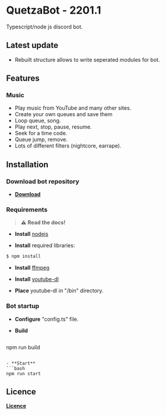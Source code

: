 # QuetzaBot - 2201.1  <soundrewrite>
 Typescript/node js discord bot.

## Latest update

- Rebuilt structure allows to write seperated modules for bot.
 
## Features

### Music

- Play music from YouTube and many other sites.
- Create your own queues and save them
- Loop queue, song.
- Play next, stop, pause, resume.
- Seek for a time code.
- Queue jump, remove.
- Lots of different filters (nightcore, earrape).
  
## Installation

### Download bot repository

- **[Download](https://github.com/unknowableshade/quetza-bot/archive/refs/heads/master.zip)**

### Requirements

> :warning: **Read the docs!**

- **Install** [nodejs](https://nodejs.org/en/download/)

- **Install** required libraries:

```bash
$ npm install
```

- **Install** [ffmpeg](https://www.ffmpeg.org/download.html)
- **Install** [youtube-dl](https://github.com/ytdl-org/youtube-dl/releases/tag/2021.12.17)
 
- **Place** youtube-dl in "/bin" directory.

### Bot startup

- **Configure** "config.ts" file.
 
- **Build**
  ```bash
 npm run build
 ```

- **Start**
 ```bash
 npm run start
 ```

## Licence 

**[Licence](https://github.com/unknowableshade/5a0b-bot/blob/master/LICENSE)**
